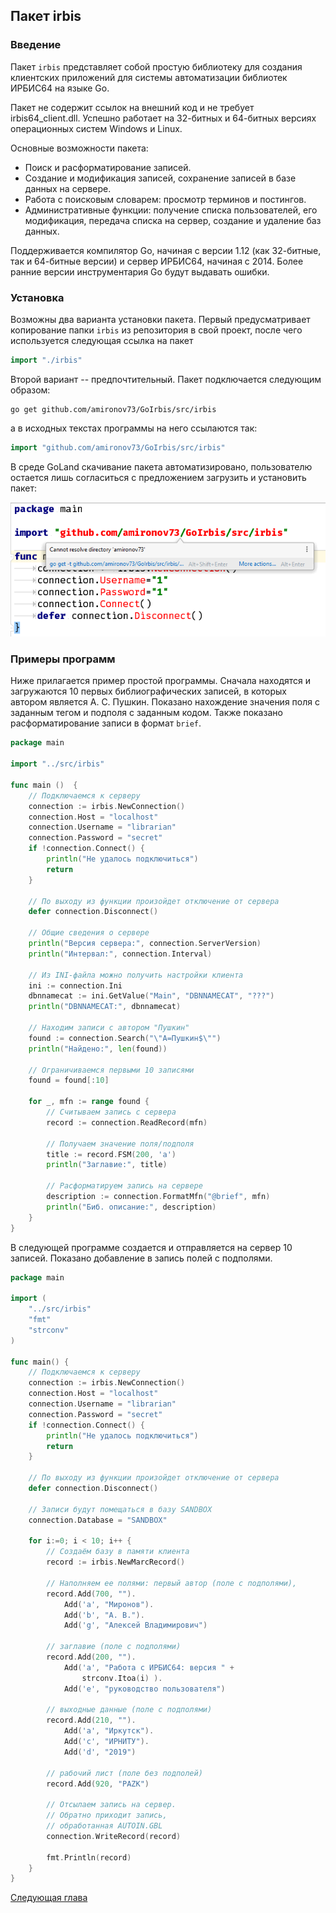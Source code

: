 ## Пакет irbis

### Введение

Пакет `irbis` представляет собой простую библиотеку для создания клиентских приложений для системы автоматизации библиотек ИРБИС64 на языке Go.

Пакет не содержит ссылок на внешний код и не требует irbis64_client.dll. Успешно работает на 32-битных и 64-битных версиях операционных систем Windows и Linux.

Основные возможности пакета:

* Поиск и расформатирование записей.
* Создание и модификация записей, сохранение записей в базе данных на сервере.
* Работа с поисковым словарем: просмотр терминов и постингов.
* Административные функции: получение списка пользователей, его модификация, передача списка на сервер, создание и удаление баз данных.

Поддерживается компилятор Go, начиная с версии 1.12 (как 32-битные, так и 64-битные версии) и сервер ИРБИС64, начиная с 2014. Более ранние версии инструментария Go будут выдавать ошибки.

### Установка

Возможны два варианта установки пакета. Первый предусматривает копирование папки `irbis` из репозитория в свой проект, после чего используется следующая ссылка на пакет

```go
import "./irbis"
```

Второй вариант -- предпочтительный. Пакет подключается следующим образом:

```
go get github.com/amironov73/GoIrbis/src/irbis
```

а в исходных текстах программы на него ссылаются так:

```go
import "github.com/amironov73/GoIrbis/src/irbis"
```

В среде GoLand скачивание пакета автоматизировано, пользователю остается лишь согласиться с предложением загрузить и установить пакет:

![Предложение скачивания](img/go_get.png)

### Примеры программ

Ниже прилагается пример простой программы. Сначала находятся и загружаются 10 первых библиографических записей, в которых автором является А. С. Пушкин. Показано нахождение значения поля с заданным тегом и подполя с заданным кодом. Также показано расформатирование записи в формат `brief`.

```go
package main

import "../src/irbis"

func main ()  {
	// Подключаемся к серверу
	connection := irbis.NewConnection()
	connection.Host = "localhost"
	connection.Username = "librarian"
	connection.Password = "secret"
	if !connection.Connect() {
		println("Не удалось подключиться")
		return
	}

	// По выходу из функции произойдет отключение от сервера
	defer connection.Disconnect()

	// Общие сведения о сервере
	println("Версия сервера:", connection.ServerVersion)
	println("Интервал:", connection.Interval)

	// Из INI-файла можно получить настройки клиента
	ini := connection.Ini
	dbnnamecat := ini.GetValue("Main", "DBNNAMECAT", "???")
	println("DBNNAMECAT:", dbnnamecat)

	// Находим записи с автором "Пушкин"
	found := connection.Search("\"A=Пушкин$\"")
	println("Найдено:", len(found))

	// Ограничиваемся первыми 10 записями
	found = found[:10]

	for _, mfn := range found {
		// Считываем запись с сервера
		record := connection.ReadRecord(mfn)

		// Получаем значение поля/подполя
		title := record.FSM(200, 'a')
		println("Заглавие:", title)

		// Расформатируем запись на сервере
		description := connection.FormatMfn("@brief", mfn)
		println("Биб. описание:", description)
	}
}
```

В следующей программе создается и отправляется на сервер 10 записей. Показано добавление в запись полей с подполями.

```go
package main

import (
	"../src/irbis"
	"fmt"
	"strconv"
)

func main() {
	// Подключаемся к серверу
	connection := irbis.NewConnection()
	connection.Host = "localhost"
	connection.Username = "librarian"
	connection.Password = "secret"
	if !connection.Connect() {
		println("Не удалось подключиться")
		return
	}

	// По выходу из функции произойдет отключение от сервера
	defer connection.Disconnect()

	// Записи будут помещаться в базу SANDBOX
	connection.Database = "SANDBOX"

	for i:=0; i < 10; i++ {
		// Создаём базу в памяти клиента
		record := irbis.NewMarcRecord()

		// Наполняем ее полями: первый автор (поле с подполями),
		record.Add(700, "").
			Add('a', "Миронов").
			Add('b', "А. В.").
			Add('g', "Алексей Владимирович")

		// заглавие (поле с подполями)
		record.Add(200, "").
			Add('a', "Работа с ИРБИС64: версия " +
				strconv.Itoa(i) ).
			Add('e', "руководство пользователя")

		// выходные данные (поле с подполями)
		record.Add(210, "").
			Add('a', "Иркутск").
			Add('c', "ИРНИТУ").
			Add('d', "2019")

		// рабочий лист (поле без подполей)
		record.Add(920, "PAZK")

		// Отсылаем запись на сервер.
		// Обратно приходит запись,
		// обработанная AUTOIN.GBL
		connection.WriteRecord(record)

		fmt.Println(record)
	}
}
```

[Следующая глава](chapter2.md)
